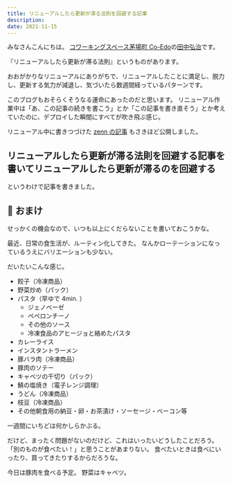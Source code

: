 ```yaml
---
title: リニューアルしたら更新が滞る法則を回避する記事
description: 
date: 2021-11-15
---
```

みなさんこんにちは。
[コワーキングスペース茅場町 Co-Edo](https://www.coworking.tokyo.jp/)の[田中弘治](https://twitter.com/ktanaka)です。

『リニューアルしたら更新が滞る法則』というものがあります。

おおがかりなリニューアルにありがちで、リニューアルしたことに満足し、脱力し、更新する気力が減退し、気づいたら数週間経っているパターンです。

このブログもおそらくそうなる運命にあったのだと思います。
リニューアル作業中は「あ、この記事の続きを書こう」とか「この記事を書き直そう」とか考えていたのに、デプロイした瞬間にすべてが吹き飛ぶ感じ。

リニューアル中に書きつづけた [zenn の記事](https://zenn.dev/coedo/articles/vuepress-vite-blog) もさきほど公開しました。

<BlogCard src="https://zenn.dev/coedo/articles/vuepress-vite-blog" />

## リニューアルしたら更新が滞る法則を回避する記事を書いてリニューアルしたら更新が滞るのを回避する

というわけで記事を書きました。

## :repeat: おまけ

せっかくの機会なので、いつも以上にくだらないことを書いておこうかな。

最近、日常の食生活が、ルーティン化してきた。
なんかローテーションになっているうえにバリエーションも少ない。

だいたいこんな感じ。

* 餃子（冷凍商品）
* 野菜炒め（パック）
* パスタ（早ゆで 4min. ）
  * ジェノベーゼ
  * ペペロンチーノ
  * その他のソース
  * 冷凍食品のアヒージョと絡めたパスタ
* カレーライス
* インスタントラーメン
* 豚バラ肉（冷凍商品）
* 豚肉のソテー
* キャベツの千切り（パック）
* 鯖の塩焼き（電子レンジ調理）
* うどん（冷凍商品）
* 枝豆（冷凍商品）
* その他朝食用の納豆・卵・お茶漬け・ソーセージ・ベーコン等

一週間にいちどは何かしらかぶる。

だけど、まったく問題がないのだけど、これはいったいどうしたことだろう。
「別のものが食べたい！」と思うことがあまりない。
食べたいときは食べにいったり、買ってきたりするからだろうな。

今日は豚肉を食べる予定。
野菜はキャベツ。
